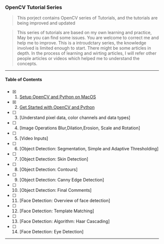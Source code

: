 ### OpenCV Tutorial Series
 
> This porject contains OpenCV series of Tutorials, and the tutorials are being improved and updated
 
> This series of tutorials are based on my own learning and practice, May be you can find some issues. You are welcome to correct me and help me to improve. 
> This is a introudctary series, the knowledge involved is limited enough to start. There might be some articles in depth. 
> In the process of learning and wirting articles, I will refer other people articles or videos which helped me to understand the concepts.

---
#### Table of Contents
#####
- [x] 1. [Setup OpenCV and Python on MacOS](https://dastaniqbal.github.io/blog/2021-05-15-opencv-series-installing-python-and-opencv-on-mac/)
- [x] 2. [Get Started with OpenCV and Python](https://dastaniqbal.github.io/blog/2021-05-17-opencv-series-2-get-started-with-opencv-and-python/)
- [ ] 3. [Understand pixel data, color channels and data types]
- [ ] 4. [Image Operations Blur,Dilation,Erosion, Scale and Rotation]
- [ ] 5. [Video Inputs]
- [ ] 6. [Object Detection: Segmentation, Simple and Adaptive Thresholding]
- [ ] 7. [Object Detection: Skin Detection]
- [ ] 8. [Object Detection: Contours]
- [ ] 9. [Object Detection: Canny Edge Detection]
- [ ] 10. [Object Detection: Final Comments]
- [ ] 11. [Face Detection: Overview of face detection]
- [ ] 12. [Face Detection: Template Matching]
- [ ] 13. [Face Detection: Algorithm: Haar Cascading]
- [ ] 14. [Face Detection: Eye Detection]
---
